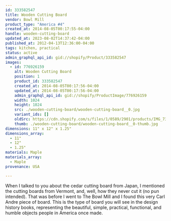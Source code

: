 ```yaml
---
id: 333582547
title: Wooden Cutting Board
vendor: Bowl Mill
product_type: "America #4"
created_at: 2014-08-05T00:17:55-04:00
handle: wooden-cutting-board
updated_at: 2023-08-02T14:37:42-04:00
published_at: 2012-04-13T12:36:00-04:00
tags: kitchen, practical
status: active
admin_graphql_api_id: gid://shopify/Product/333582547
images:
  - id: 776926159
    alt: Wooden Cutting Board
    position: 1
    product_id: 333582547
    created_at: 2014-08-05T00:17:56-04:00
    updated_at: 2014-08-05T00:17:56-04:00
    admin_graphql_api_id: gid://shopify/ProductImage/776926159
    width: 1024
    height: 1024
    src: ./wooden-cutting-board/wooden-cutting-board__0.jpg
    variant_ids: []
    oldSrc: https://cdn.shopify.com/s/files/1/0589/2901/products/IMG_7303.jpeg?v=1407212276
    thumb: ./wooden-cutting-board/wooden-cutting-board__0-thumb.jpg
dimensions: 11" x 12" x 1.25"
dimensions_array:
  - 11"
  - 12"
  - 1.25"
materials: Maple
materials_array:
  - Maple
provenance: USA

---
```


When I talked to you about the cedar cutting board from Japan, I mentioned the cutting boards from Vermont, and, well, how they never cut it (no pun intended). That was before I went to The Bowl Mill and I found this very Carl Andre piece of board. This is the type of board you will see in the design history books, representing the beautiful, simple, practical, functional, and humble objects people in America once made.